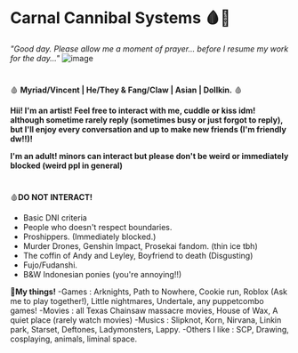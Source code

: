# Carnal Cannibal Systems 🩸🦴
_"Good day. Please allow me a moment of prayer... before I resume my work for the day..."_
![image](https://github.com/CarnalCannibal/FracturedBody/assets/159403776/b5104d6d-28ef-4d34-961d-ef9730855ef8)

#
🩸 **Myriad/Vincent | He/They & Fang/Claw | Asian | Dollkin.** 🩸

**Hii! I'm an artist! Feel free to interact with me, cuddle or kiss idm! although sometime rarely reply (sometimes busy or just forgot to reply), but I'll enjoy every conversation and up to make new friends (I'm friendly dw!!)!**

**I'm an adult! minors can interact but please don't be weird or immediately blocked (weird ppl in general)**
#
🩸**DO NOT INTERACT!**
- Basic DNI criteria
- People who doesn't respect boundaries.
- Proshippers. (Immediately blocked.)
- Murder Drones, Genshin Impact, Prosekai fandom. (thin ice tbh)
- The coffin of Andy and Leyley, Boyfriend to death (Disgusting)
- Fujo/Fudanshi.
- B&W Indonesian ponies (you're annoying!!)
  
🦴**My things!**
-Games : Arknights, Path to Nowhere, Cookie run, Roblox (Ask me to play together!), Little nightmares, Undertale, any puppetcombo games!
-Movies : all Texas Chainsaw massacre movies, House of Wax, A quiet place (rarely watch movies)
-Musics : Slipknot, Korn, Nirvana, Linkin park, Starset, Deftones, Ladymonsters, Lappy.
-Others I like : SCP, Drawing, cosplaying, animals, liminal space.
